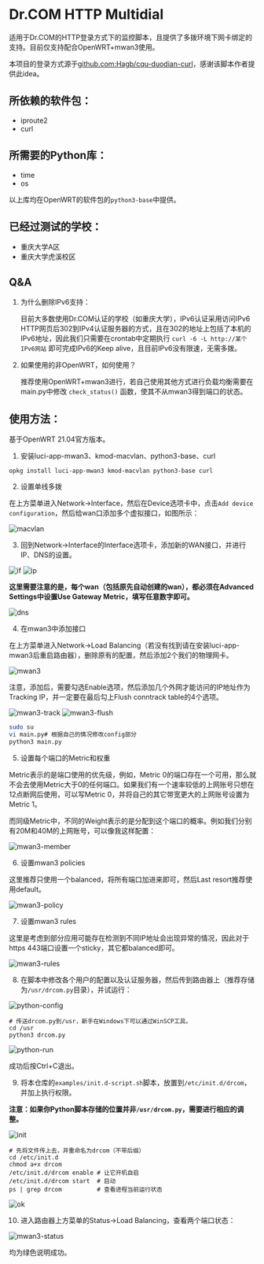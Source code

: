 # Dr.COM HTTP Multidial

适用于Dr.COM的HTTP登录方式下的监控脚本，且提供了多拨环境下网卡绑定的支持。目前仅支持配合OpenWRT+mwan3使用。

本项目的登录方式源于[github.com:Hagb/cqu-duodian-curl](https://github.com/Hagb/cqu-duodian-curl)，感谢该脚本作者提供此idea。

## 所依赖的软件包：

- iproute2
- curl

## 所需要的Python库：

- time
- os

以上库均在OpenWRT的软件包的`python3-base`中提供。

## 已经过测试的学校：

- 重庆大学A区
- 重庆大学虎溪校区

## Q&A

1. 为什么删除IPv6支持：

    目前大多数使用Dr.COM认证的学校（如重庆大学），IPv6认证采用访问IPv6 HTTP网页后302到IPv4认证服务器的方式，且在302的地址上包括了本机的IPv6地址，因此我们只需要在crontab中定期执行 `curl -6 -L http://某个IPv6网站` 即可完成IPv6的Keep alive，且目前IPv6没有限速，无需多拨。

2. 如果使用的非OpenWRT，如何使用？

    推荐使用OpenWRT+mwan3进行，若自己使用其他方式进行负载均衡需要在main.py中修改 `check_status()` 函数，使其不从mwan3得到端口的状态。

## 使用方法：

基于OpenWRT 21.04官方版本。

1. 安装luci-app-mwan3、kmod-macvlan、python3-base、curl
```shell
opkg install luci-app-mwan3 kmod-macvlan python3-base curl
```
2. 设置单线多拨

在上方菜单进入Network->Interface，然后在Device选项卡中，点击`Add device configuration`，然后给wan口添加多个虚拟接口，如图所示：

![macvlan](images/macvlan.png)

3. 回到Network->Interface的Interface选项卡，添加新的WAN接口，并进行IP、DNS的设置。

![if](images/if.png)
![ip](images/ip.png)

**这里需要注意的是，每个wan（包括原先自动创建的wan），都必须在Advanced Settings中设置Use Gateway Metric，填写任意数字即可。**

![dns](images/dns.png)

4. 在mwan3中添加接口

在上方菜单进入Network->Load Balancing（若没有找到请在安装luci-app-mwan3后重启路由器），删除原有的配置，然后添加2个我们的物理网卡。

![mwan3](images/mwan3.png)

注意，添加后，需要勾选Enable选项，然后添加几个外网才能访问的IP地址作为Tracking IP，并一定要在最后勾上Flush conntrack table的4个选项。

![mwan3-track](images/mwan3-track.png)
![mwan3-flush](images/mwan3-flush.png)


```bash
sudo su
vi main.py# 根据自己的情况修改config部分
python3 main.py
```

5. 设置每个端口的Metric和权重

Metric表示的是端口使用的优先级，例如，Metric 0的端口存在一个可用，那么就不会去使用Metric大于0的任何端口。如果我们有一个速率较低的上网账号只想在12点断网后使用，可以写Metric 0，并将自己的其它带宽更大的上网账号设置为Metric 1。

而同级Metric中，不同的Weight表示的是分配到这个端口的概率。例如我们分别有20M和40M的上网账号，可以像我这样配置：

![mwan3-member](images/mwan3-members.png)

6. 设置mwan3 policies

这里推荐只使用一个balanced，将所有端口加进来即可，然后Last resort推荐使用default。

![mwan3-policy](images/mwan3-policy.png)

7. 设置mwan3 rules

这里是考虑到部分应用可能存在检测到不同IP地址会出现异常的情况，因此对于https 443端口设置一个sticky，其它都balanced即可。

![mwan3-rules](images/mwan3-rules.png)

8. 在脚本中修改各个用户的配置以及认证服务器，然后传到路由器上（推荐存储为`/usr/drcom.py`目录），并试运行：

![python-config](images/python-config.png)

```shell
# 传送drcom.py到/usr，新手在Windows下可以通过WinSCP工具。
cd /usr
python3 drcom.py
```

![python-run](images/python-run.png)

成功后按Ctrl+C退出。

9. 将本仓库的`examples/init.d-script.sh`脚本，放置到`/etc/init.d/drcom`，并加上执行权限。

**注意：如果你Python脚本存储的位置并非`/usr/drcom.py`，需要进行相应的调整。**

![init](images/init.png)
```shell
# 先将文件传上去，并重命名为drcom（不带后缀）
cd /etc/init.d
chmod a+x drcom
/etc/init.d/drcom enable # 让它开机自启
/etc/init.d/drcom start  # 启动
ps | grep drcom          # 查看进程当前运行状态
```
![ok](images/ok.png)


10. 进入路由器上方菜单的Status->Load Balancing，查看两个端口状态：

![mwan3-status](images/mwan3-status.png)

均为绿色说明成功。
